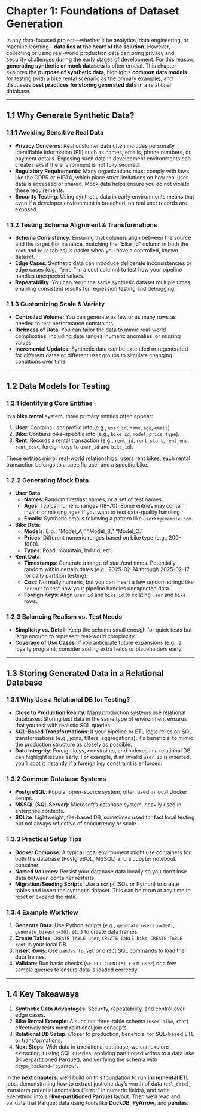 # **Chapter 1: Foundations of Dataset Generation**

In any data-focused project—whether it be analytics, data engineering, or machine learning—**data lies at the heart of the solution**. However, collecting or using real-world production data can bring privacy and security challenges during the early stages of development. For this reason, **generating synthetic or mock datasets** is often crucial. This chapter explores the **purpose of synthetic data**, highlights **common data models** for testing (with a bike rental scenario as the primary example), and discusses **best practices for storing generated data** in a relational database.

---

## **1.1 Why Generate Synthetic Data?**

### **1.1.1 Avoiding Sensitive Real Data**
- **Privacy Concerns**: Real customer data often includes personally identifiable information (PII) such as names, emails, phone numbers, or payment details. Exposing such data in development environments can create risks if the environment is not fully secured.  
- **Regulatory Requirements**: Many organizations must comply with laws like the GDPR or HIPAA, which place strict limitations on how real user data is accessed or shared. Mock data helps ensure you do not violate these requirements.  
- **Security Testing**: Using synthetic data in early environments means that even if a developer environment is breached, no real user records are exposed.

### **1.1.2 Testing Schema Alignment & Transformations**
- **Schema Consistency**: Ensuring that columns align between the source and the target (for instance, matching the “bike_id” column in both the `rent` and `bike` tables) is easier when you have a controlled, known dataset.  
- **Edge Cases**: Synthetic data can introduce deliberate inconsistencies or edge cases (e.g., “error” in a cost column) to test how your pipeline handles unexpected values.  
- **Repeatability**: You can rerun the same synthetic dataset multiple times, enabling consistent results for regression testing and debugging.

### **1.1.3 Customizing Scale & Variety**
- **Controlled Volume**: You can generate as few or as many rows as needed to test performance constraints.  
- **Richness of Data**: You can tailor the data to mimic real-world complexities, including date ranges, numeric anomalies, or missing values.  
- **Incremental Updates**: Synthetic data can be extended or regenerated for different dates or different user groups to simulate changing conditions over time.

---

## **1.2 Data Models for Testing**

### **1.2.1 Identifying Core Entities**
In a **bike rental** system, three primary entities often appear:

1. **User**: Contains user profile info (e.g., `user_id`, `name`, `age`, `email`).  
2. **Bike**: Contains bike-specific info (e.g., `bike_id`, `model`, `price`, `type`).  
3. **Rent**: Records a rental transaction (e.g., `rent_id`, `rent_start`, `rent_end`, `rent_cost`, foreign keys to `user_id` and `bike_id`).

These entities mirror real-world relationships: users rent bikes, each rental transaction belongs to a specific user and a specific bike.

### **1.2.2 Generating Mock Data**
- **User Data**:  
  - **Names**: Random first/last names, or a set of test names.  
  - **Ages**: Typical numeric ranges (18–70). Some entries may contain invalid or missing ages if you want to test data-quality handling.  
  - **Emails**: Synthetic emails following a pattern like `userXX@example.com`.
- **Bike Data**:  
  - **Models**: E.g., “Model_A,” “Model_B,” “Model_C.”  
  - **Prices**: Different numeric ranges based on bike type (e.g., 200–1000).  
  - **Types**: Road, mountain, hybrid, etc.
- **Rent Data**:  
  - **Timestamps**: Generate a range of start/end times. Potentially random within certain dates (e.g., 2025-02-14 through 2025-02-17 for daily partition testing).  
  - **Cost**: Normally numeric, but you can insert a few random strings like `"error"` to test how your pipeline handles unexpected data.  
  - **Foreign Keys**: Align `user_id` and `bike_id` to existing `user` and `bike` rows.

### **1.2.3 Balancing Realism vs. Test Needs**
- **Simplicity vs. Detail**: Keep the schema small enough for quick tests but large enough to represent real-world complexity.  
- **Coverage of Use Cases**: If you anticipate future expansions (e.g., a loyalty program), consider adding extra fields or placeholders early.

---

## **1.3 Storing Generated Data in a Relational Database**

### **1.3.1 Why Use a Relational DB for Testing?**
- **Close to Production Reality**: Many production systems use relational databases. Storing test data in the same type of environment ensures that you test with realistic SQL queries.  
- **SQL-Based Transformations**: If your pipeline or ETL logic relies on SQL transformations (e.g., joins, filters, aggregations), it’s beneficial to mimic the production structure as closely as possible.  
- **Data Integrity**: Foreign keys, constraints, and indexes in a relational DB can highlight issues early. For example, if an invalid `user_id` is inserted, you’ll spot it instantly if a foreign key constraint is enforced.

### **1.3.2 Common Database Systems**
- **PostgreSQL**: Popular open-source system, often used in local Docker setups.  
- **MSSQL (SQL Server)**: Microsoft’s database system, heavily used in enterprise contexts.  
- **SQLite**: Lightweight, file-based DB, sometimes used for fast local testing but not always reflective of concurrency or scale.

### **1.3.3 Practical Setup Tips**
- **Docker Compose**: A typical local environment might use containers for both the database (PostgreSQL, MSSQL) and a Jupyter notebook container.  
- **Named Volumes**: Persist your database data locally so you don’t lose data between container restarts.  
- **Migration/Seeding Scripts**: Use a script (SQL or Python) to create tables and insert the synthetic dataset. This can be rerun at any time to reset or expand the data.

### **1.3.4 Example Workflow**
1. **Generate Data**: Use Python scripts (e.g., `generate_users(n=100)`, `generate_bikes(n=30)`, etc.) to create data frames.  
2. **Create Tables**: `CREATE TABLE user`, `CREATE TABLE bike`, `CREATE TABLE rent` in your local DB.  
3. **Insert Rows**: Use `pandas.to_sql` or direct SQL commands to load the data frames.  
4. **Validate**: Run basic checks (`SELECT COUNT(*) FROM user`) or a few sample queries to ensure data is loaded correctly.

---

## **1.4 Key Takeaways**

1. **Synthetic Data Advantages**: Security, repeatability, and control over edge cases.  
2. **Bike Rental Example**: A succinct three-table schema (`user`, `bike`, `rent`) effectively tests most relational join concepts.  
3. **Relational DB Setup**: Closer to production, beneficial for SQL-based ETL or transformations.  
4. **Next Steps**: With data in a relational database, we can explore extracting it using SQL queries, applying partitioned writes to a data lake (Hive-partitioned Parquet), and verifying the schema with `dtype_backend="pyarrow"`.

In the **next chapters**, we’ll build on this foundation to run **incremental ETL** jobs, demonstrating how to extract just one day’s worth of data (`etl_date`), transform potential anomalies (“error” in numeric fields), and write everything into a **Hive-partitioned Parquet** layout. Then we’ll read and validate that Parquet data using tools like **DuckDB**, **PyArrow**, and **pandas**.